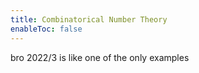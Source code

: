 ```yaml
---
title: Combinatorical Number Theory
enableToc: false
---
```


bro 2022/3 is like one of the only examples